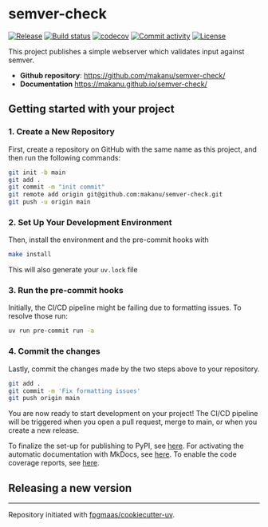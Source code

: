 # semver-check

[![Release](https://img.shields.io/github/v/release/makanu/semver-check)](https://img.shields.io/github/v/release/makanu/semver-check)
[![Build status](https://img.shields.io/github/actions/workflow/status/makanu/semver-check/main.yml?branch=main)](https://github.com/makanu/semver-check/actions/workflows/main.yml?query=branch%3Amain)
[![codecov](https://codecov.io/gh/makanu/semver-check/branch/main/graph/badge.svg)](https://codecov.io/gh/makanu/semver-check)
[![Commit activity](https://img.shields.io/github/commit-activity/m/makanu/semver-check)](https://img.shields.io/github/commit-activity/m/makanu/semver-check)
[![License](https://img.shields.io/github/license/makanu/semver-check)](https://img.shields.io/github/license/makanu/semver-check)

This project publishes a simple webserver which validates input against semver.

- **Github repository**: <https://github.com/makanu/semver-check/>
- **Documentation** <https://makanu.github.io/semver-check/>

## Getting started with your project

### 1. Create a New Repository

First, create a repository on GitHub with the same name as this project, and then run the following commands:

```bash
git init -b main
git add .
git commit -m "init commit"
git remote add origin git@github.com:makanu/semver-check.git
git push -u origin main
```

### 2. Set Up Your Development Environment

Then, install the environment and the pre-commit hooks with

```bash
make install
```

This will also generate your `uv.lock` file

### 3. Run the pre-commit hooks

Initially, the CI/CD pipeline might be failing due to formatting issues. To resolve those run:

```bash
uv run pre-commit run -a
```

### 4. Commit the changes

Lastly, commit the changes made by the two steps above to your repository.

```bash
git add .
git commit -m 'Fix formatting issues'
git push origin main
```

You are now ready to start development on your project!
The CI/CD pipeline will be triggered when you open a pull request, merge to main, or when you create a new release.

To finalize the set-up for publishing to PyPI, see [here](https://fpgmaas.github.io/cookiecutter-uv/features/publishing/#set-up-for-pypi).
For activating the automatic documentation with MkDocs, see [here](https://fpgmaas.github.io/cookiecutter-uv/features/mkdocs/#enabling-the-documentation-on-github).
To enable the code coverage reports, see [here](https://fpgmaas.github.io/cookiecutter-uv/features/codecov/).

## Releasing a new version

---

Repository initiated with [fpgmaas/cookiecutter-uv](https://github.com/fpgmaas/cookiecutter-uv).

